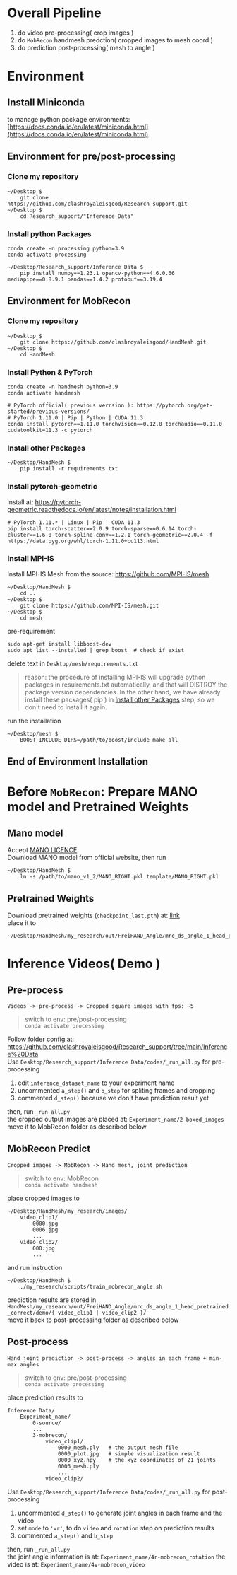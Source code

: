 # Overall Pipeline
1. do video pre-processing( crop images )
2. do `MobRecon` handmesh predction( cropped images to mesh coord )
3. do prediction post-processing( mesh to angle )

# Environment
## Install Miniconda
to manage python package environments: 
[https://docs.conda.io/en/latest/miniconda.html](https://docs.conda.io/en/latest/miniconda.html)

## Environment for pre/post-processing
### Clone my repository
```
~/Desktop $
    git clone https://github.com/clashroyaleisgood/Research_support.git
~/Desktop $
    cd Research_support/"Inference Data"
```

### Install python Packages
```
conda create -n processing python=3.9
conda activate processing
```

```
~/Desktop/Research_support/Inference Data $
    pip install numpy==1.23.1 opencv-python==4.6.0.66 mediapipe==0.8.9.1 pandas==1.4.2 protobuf==3.19.4
```

## Environment for MobRecon
### Clone my repository
```
~/Desktop $
    git clone https://github.com/clashroyaleisgood/HandMesh.git
~/Desktop $
    cd HandMesh
```

### Install Python & PyTorch
```
conda create -n handmesh python=3.9
conda activate handmesh

# PyTorch official( previous verrsion ): https://pytorch.org/get-started/previous-versions/
# PyTorch 1.11.0 | Pip | Python | CUDA 11.3
conda install pytorch==1.11.0 torchvision==0.12.0 torchaudio==0.11.0 cudatoolkit=11.3 -c pytorch
```

### Install other Packages
```
~/Desktop/HandMesh $
    pip install -r requirements.txt
```

### Install pytorch-geometric
install at: https://pytorch-geometric.readthedocs.io/en/latest/notes/installation.html
```
# PyTorch 1.11.* | Linux | Pip | CUDA 11.3
pip install torch-scatter==2.0.9 torch-sparse==0.6.14 torch-cluster==1.6.0 torch-spline-conv==1.2.1 torch-geometric==2.0.4 -f https://data.pyg.org/whl/torch-1.11.0+cu113.html
```

### Install MPI-IS
Install MPI-IS Mesh from the source: https://github.com/MPI-IS/mesh
```
~/Desktop/HandMesh $
    cd ..
~/Desktop $
    git clone https://github.com/MPI-IS/mesh.git
~/Desktop $
    cd mesh
```

pre-requirement
```
sudo apt-get install libboost-dev
sudo apt list --installed | grep boost  # check if exist
```

delete text in `Desktop/mesh/requirements.txt`
> reason: the procedure of installing MPI-IS will upgrade python packages in resuirements.txt automatically,
> and that will DISTROY the package version dependencies.
> In the other hand, we have already install these packages( pip ) in [Install other Packages](#install-other-packages) step, so we don't need to install it again.

run the installation
```
~/Desktop/mesh $
    BOOST_INCLUDE_DIRS=/path/to/boost/include make all
```

## End of Environment Installation

# Before `MobRecon`: Prepare MANO model and Pretrained Weights
## Mano model
Accept [MANO LICENCE](https://mano.is.tue.mpg.de/license.html).  
Download MANO model from official website, then run
```
~/Desktop/HandMesh $
    ln -s /path/to/mano_v1_2/MANO_RIGHT.pkl template/MANO_RIGHT.pkl
```

## Pretrained Weights
Download pretrained weights (`checkpoint_last.pth`) at: [link](https://drive.google.com/drive/folders/1Nai7gcDmep39QGN3ToDaXwsauQUvutHh?usp=drive_link)  
place it to
```
~/Desktop/HandMesh/my_research/out/FreiHAND_Angle/mrc_ds_angle_1_head_pretrained_correct/checkpoints/checkpoint_best.pt
```

# Inference Videos( Demo )
## Pre-process
`Videos -> pre-process -> Cropped square images with fps: ~5`  
> switch to env: pre/post-processing  
> `conda activate processing`

Follow folder config at: https://github.com/clashroyaleisgood/Research_support/tree/main/Inference%20Data  
Use `Desktop/Research_support/Inference Data/codes/_run_all.py` for pre-processing
1. edit `inference_dataset_name` to your experiment name
2. uncommented `a_step()` and `b_step` for spliting frames and cropping
3. commented `d_step()` because we don't have prediction result yet

then, run `_run_all.py`  
the cropped output images are placed at: `Experiment_name/2-boxed_images`  
move it to MobRecon folder as described below

## MobRecon Predict
`Cropped images -> MobRecon -> Hand mesh, joint prediction`  
> switch to env: MobRecon  
> `conda activate handmesh`

place cropped images to
```
~/Desktop/HandMesh/my_research/images/
    video_clip1/
        0000.jpg
        0006.jpg
        ...
    video_clip2/
        000.jpg
        ...
```

and run instruction
```
~/Desktop/HandMesh $
    ./my_research/scripts/train_mobrecon_angle.sh
```

prediction results are stored in `HandMesh/my_research/out/FreiHAND_Angle/mrc_ds_angle_1_head_pretrained_correct/demo/{ video_clip1 | video_clip2 }/`  
move it back to post-processing folder as described below

## Post-process
`Hand joint prediction -> post-process -> angles in each frame + min-max angles`  
> switch to env: pre/post-processing  
> `conda activate processing`

place prediction results to
```
Inference Data/
    Experiment_name/
        0-source/
        ...
        3-mobrecon/
            video_clip1/
                0000_mesh.ply   # the output mesh file
                0000_plot.jpg   # simple visualization result
                0000_xyz.npy    # the xyz coordinates of 21 joints
                0006_mesh.ply
                ...
            video_clip2/
```
Use `Desktop/Research_support/Inference Data/codes/_run_all.py` for post-processing
1. uncommented `d_step()` to generate joint angles in each frame and the video
2. set `mode` to `'vr'`, to do `video` and `rotation` step on prediction results
3. commented `a_step()` and `b_step`

then, run `_run_all.py`  
the joint angle information is at: `Experiment_name/4r-mobrecon_rotation`
the video is at: `Experiment_name/4v-mobrecon_video`
